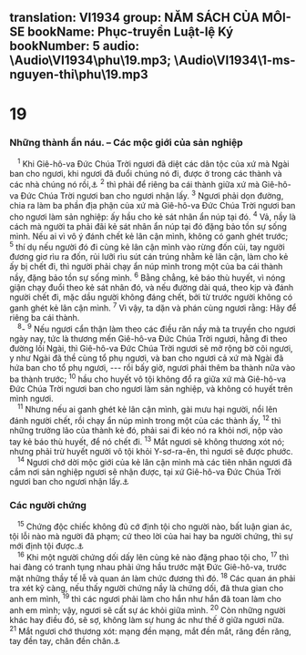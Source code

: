 translation: VI1934
group: NĂM SÁCH CỦA MÔI-SE
bookName: Phục-truyền Luật-lệ Ký 
bookNumber: 5
audio: \Audio\VI1934\phu\19.mp3; \Audio\VI1934\1-ms-nguyen-thi\phu\19.mp3
-------

<div class="title"><h1>19</h1><h3>Những thành ẩn náu. – Các mộc giới của sản nghiệp</h3></div>
<span class="verse phu_19_1"> <sup>1</sup> Khi Giê-hô-va Đức Chúa Trời ngươi đã diệt các dân tộc của xứ mà Ngài ban cho ngươi, khi ngươi đã đuổi chúng nó đi, được ở trong các thành và các nhà chúng nó rồi,<a data-toggle="tooltip" data-placement="bottom" title="Gios 20:1-9">⚓</a></span>
<span class="verse phu_19_2"><sup>2</sup> thì phải để riêng ba cái thành giữa xứ mà Giê-hô-va Đức Chúa Trời ngươi ban cho ngươi nhận lấy. </span>
<span class="verse phu_19_3"><sup>3</sup> Ngươi phải dọn đường, chia ra làm ba phần địa phận của xứ mà Giê-hô-va Đức Chúa Trời ngươi ban cho ngươi làm sản nghiệp: ấy hầu cho kẻ sát nhân ẩn núp tại đó. </span>
<span class="verse phu_19_4"><sup>4</sup> Vả, nầy là cách mà người ta phải đãi kẻ sát nhân ẩn núp tại đó đặng bảo tồn sự sống mình. Nếu ai vì vô ý đánh chết kẻ lân cận mình, không có ganh ghét trước; </span>
<span class="verse phu_19_5"><sup>5</sup> thí dụ nếu người đó đi cùng kẻ lân cận mình vào rừng đốn củi, tay người đương giơ rìu ra đốn, rủi lưỡi rìu sút cán trúng nhằm kẻ lân cận, làm cho kẻ ấy bị chết đi, thì người phải chạy ẩn núp mình trong một của ba cái thành nầy, đặng bảo tồn sự sống mình. </span>
<span class="verse phu_19_6"><sup>6</sup> Bằng chẳng, kẻ báo thù huyết, vì nóng giận chạy đuổi theo kẻ sát nhân đó, và nếu đường dài quá, theo kịp và đánh người chết đi, mặc dầu người không đáng chết, bởi từ trước người không có ganh ghét kẻ lân cận mình. </span>
<span class="verse phu_19_7"><sup>7</sup> Vì vậy, ta dặn và phán cùng ngươi rằng: Hãy để riêng ba cái thành. <br/></span>
<span class="verse phu_19_8"> <sup>8</sup>-</span>
<span class="verse phu_19_9"><sup>9</sup> Nếu ngươi cẩn thận làm theo các điều răn nầy mà ta truyền cho ngươi ngày nay, tức là thương mến Giê-hô-va Đức Chúa Trời ngươi, hằng đi theo đường lối Ngài, thì Giê-hô-va Đức Chúa Trời ngươi sẽ mở rộng bờ cõi ngươi, y như Ngài đã thề cùng tổ phụ ngươi, và ban cho ngươi cả xứ mà Ngài đã hứa ban cho tổ phụ ngươi, --- rồi bấy giờ, ngươi phải thêm ba thành nữa vào ba thành trước; </span>
<span class="verse phu_19_10"><sup>10</sup> hầu cho huyết vô tội không đổ ra giữa xứ mà Giê-hô-va Đức Chúa Trời ngươi ban cho ngươi làm sản nghiệp, và không có huyết trên mình ngươi. <br/></span>
<span class="verse phu_19_11"> <sup>11</sup> Nhưng nếu ai ganh ghét kẻ lân cận mình, gài mưu hại người, nổi lên đánh người chết, rồi chạy ẩn núp mình trong một của các thành ấy, </span>
<span class="verse phu_19_12"><sup>12</sup> thì những trưởng lão của thành kẻ đó, phải sai đi kéo nó ra khỏi nơi, nộp vào tay kẻ báo thù huyết, để nó chết đi. </span>
<span class="verse phu_19_13"><sup>13</sup> Mắt ngươi sẽ không thương xót nó; nhưng phải trừ huyết người vô tội khỏi Y-sơ-ra-ên, thì ngươi sẽ được phước. <br/></span>
<span class="verse phu_19_14"> <sup>14</sup> Ngươi chớ dời mộc giới của kẻ lân cận mình mà các tiên nhân ngươi đã cắm nơi sản nghiệp ngươi sẽ nhận được, tại xứ Giê-hô-va Đức Chúa Trời ngươi ban cho ngươi nhận lấy.<a data-toggle="tooltip" data-placement="bottom" title="Phu 27:17">⚓</a><br/></span>
<div class="title"><h3>Các người chứng</h3></div>
<span class="verse phu_19_15"> <sup>15</sup> Chứng độc chiếc không đủ cớ định tội cho người nào, bất luận gian ác, tội lỗi nào mà người đã phạm; cứ theo lời của hai hay ba người chứng, thì sự mới định tội được.<a data-toggle="tooltip" data-placement="bottom" title="Dan 35:30; Phu 17:6; Mat 18:16; Gi 8:17; 2Co 13:1; 1Ti 5:19; He 10:28">⚓</a><br/></span>
<span class="verse phu_19_16"> <sup>16</sup> Khi một người chứng dối dấy lên cùng kẻ nào đặng phao tội cho, </span>
<span class="verse phu_19_17"><sup>17</sup> thì hai đàng có tranh tụng nhau phải ứng hầu trước mặt Đức Giê-hô-va, trước mặt những thầy tế lễ và quan án làm chức đương thì đó. </span>
<span class="verse phu_19_18"><sup>18</sup> Các quan án phải tra xét kỹ càng, nếu thấy người chứng nầy là chứng dối, đã thưa gian cho anh em mình, </span>
<span class="verse phu_19_19"><sup>19</sup> thì các ngươi phải làm cho hắn như hắn đã toan làm cho anh em mình; vậy, ngươi sẽ cất sự ác khỏi giữa mình. </span>
<span class="verse phu_19_20"><sup>20</sup> Còn những người khác hay điều đó, sẽ sợ, không làm sự hung ác như thế ở giữa ngươi nữa. </span>
<span class="verse phu_19_21"><sup>21</sup> Mắt ngươi chớ thương xót: mạng đền mạng, mắt đền mắt, răng đền răng, tay đền tay, chân đền chân.<a data-toggle="tooltip" data-placement="bottom" title="Xu 21:23-25; Le 24:19-20; Mat 5:38">⚓</a><br/></span>
